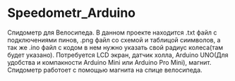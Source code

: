 # Speedometr_Arduino
Спидометр для Велосипеда.
В данном проекте находится .txt файл с подключениями пинов,
.png файл со схемой и таблицой сиимволов,
а так же .ino файл с кодом в нем нужно указать свой радиус колеса(там будет указано).
Потребуется LCD экран, датчик холла, Arduino UNO(Для удобства и  компакности Arduinо Mini или Arduino Pro Mini), магнит.
Спидометр работоет с помощью магнита на спице велосипеда.
